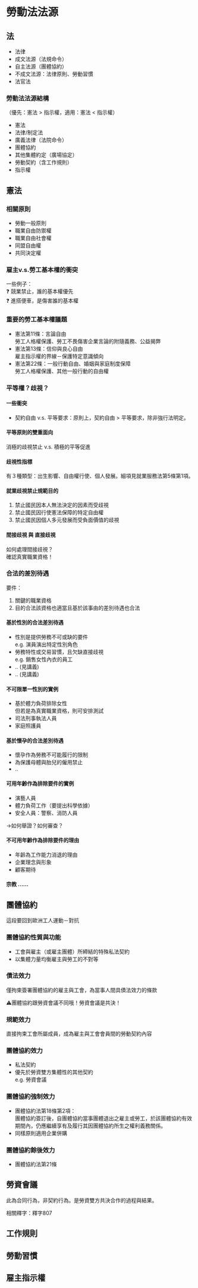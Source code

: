# 勞動法法源

## 法

* 法律
* 成文法源（法規命令）
* 自主法源（團體協約）
* 不成文法源：法律原則、勞動習慣
* 法官法

### 勞動法法源結構

（優先：憲法 > 指示權，適用：憲法 < 指示權）

* 憲法
* 法律/制定法
* 廣義法律（法院命令）
* 團體協約
* 其他集體約定（廣場協定）
* 勞動契約（含工作規則）
* 指示權

## 憲法

### 相關原則

* 勞動一般原則
* 職業自由防禦權
* 職業自由社會權
* 同盟自由權
* 共同決定權

### 雇主v.s.勞工基本權的衝突

一些例子：\
❓ 競業禁止，誰的基本權優先\
❓ 進搭便車，是傷害誰的基本權

### 重要的勞工基本權議題

* 憲法第11條：言論自由\
  勞工人格權保護、勞工不畏傷害企業言論的附隨義務、公益揭弊
* 憲法第13條：信仰與良心自由\
  雇主指示權的界線－保護特定意識傾向
* 憲法第22條：一般行動自由、婚姻與家庭制度保障\
  勞工人格權保護、其他一般行動的自由權

### 平等權？歧視？

#### 一些衝突

* 契約自由 v.s. 平等要求：原則上，契約自由 > 平等要求，除非強行法明定。

#### 平等原則的雙重面向

消極的歧視禁止 v.s. 積極的平等促進

#### 歧視性指標

有３種類型：出生影響、自由權行使、個人發展。細項見就業服務法第5條第1項。

#### 就業歧視禁止規範目的

1. 禁止國民因本人無法決定的因素而受歧視
2. 禁止國民因行使憲法保障的特定自由權
3. 禁止國民因個人多元發展而受負面價值的歧視

#### 間接歧視 與 直接歧視

如何處理間接歧視？\
確認真實職業資格！

### 合法的差別待遇

要件：

1. 關鍵的職業資格
2. 目的合法該資格也適當且基於該事由的差別待遇也合法

#### 基於性別的合法差別待遇

* 性別是提供勞務不可或缺的要件\
  e.g. 演員演出特定性別角色
* 勞務特性或交易習慣，且欠缺直接歧視\
  e.g. 銷售女性內衣的員工
* .. (見講義)
* .. (見講義)

#### 不可限單一性別的實例

* 基於體力負荷排除女性\
  但若是為真實職業資格，則可安排測試
* 司法刑事執法人員
* 家庭照護員

#### 基於懷孕的合法差別待遇

* 懷孕作為勞務不可能履行的限制
* 為保護母體與胎兒的僱用禁止
* ..

#### 可用年齡作為排除要件的實例

* 演藝人員
* 體力負荷工作（要提出科學依據）
* 安全人員：警察、消防人員

→如何舉證？如何審查？

#### 不可用年齡作為排除要件的理由

* 年齡為工作能力消退的理由
* 企業理念與形象
* 顧客期待

#### 宗教 ......

## 團體協約

這段要回到歐洲工人運動－對抗

### 團體協約性質與功能

* 工會與雇主（或雇主團體）所締結的特殊私法契約
* 以集體力量均衡雇主與勞工的不對等

### 債法效力

僅拘束簽署團體協約的雇主與工會，為當事人間具債法效力的條款

⚠️團體協約跟勞資會議不同哦！勞資會議是共決！

### 規範效力

直接拘束工會所屬成員，成為雇主與工會會員間的勞動契約內容

### 團體協約效力

* 私法契約
* 優先於勞資雙方集體性的其他契約\
  e.g. 勞資會議

### 團體協約強制效力

* 團體協約法第18條第2項：\
  團體協約簽訂後，自團體協約當事團體退出之雇主或勞工，於該團體協約有效期間內，仍應繼續享有及履行其因團體協約所生之權利義務關係。
* 同樣原則適用企業併購

### 團體協約餘後效力

* 團體協約法第21條

## 勞資會議

此為合同行為，非契約行為。是勞資雙方共決合作的過程與結果。

相關釋字：釋字807

## 工作規則

## 勞動習慣

## 雇主指示權

